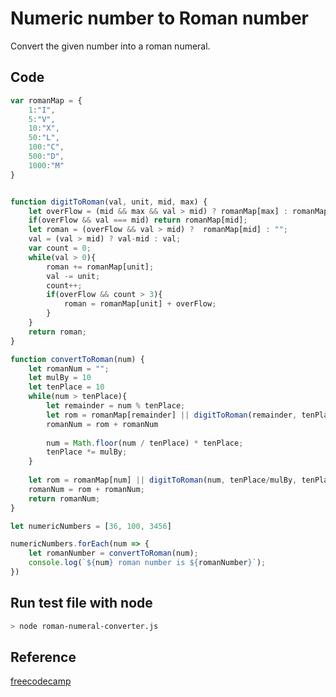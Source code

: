 # Numeric number to Roman number
Convert the given number into a roman numeral.

## Code 
```javascript
var romanMap = {
    1:"I",
    5:"V",
    10:"X",
    50:"L",
    100:"C",
    500:"D",
    1000:"M"
}


function digitToRoman(val, unit, mid, max) {
    let overFlow = (mid && max && val > mid) ? romanMap[max] : romanMap[mid];
    if(overFlow && val === mid) return romanMap[mid];
    let roman = (overFlow && val > mid) ?  romanMap[mid] : "";
    val = (val > mid) ? val-mid : val; 
    var count = 0;
    while(val > 0){
        roman += romanMap[unit];
        val -= unit;
        count++;
        if(overFlow && count > 3){
            roman = romanMap[unit] + overFlow;
        }
    }
    return roman;
}

function convertToRoman(num) {
    let romanNum = "";
    let mulBy = 10
    let tenPlace = 10
    while(num > tenPlace){
        let remainder = num % tenPlace;
        let rom = romanMap[remainder] || digitToRoman(remainder, tenPlace/mulBy, tenPlace/2, tenPlace);
        romanNum = rom + romanNum
        
        num = Math.floor(num / tenPlace) * tenPlace;
        tenPlace *= mulBy; 
    }
    
    let rom = romanMap[num] || digitToRoman(num, tenPlace/mulBy, tenPlace/2, tenPlace);
    romanNum = rom + romanNum;
    return romanNum;
}

let numericNumbers = [36, 100, 3456]

numericNumbers.forEach(num => {
    let romanNumber = convertToRoman(num);
    console.log(`${num} roman number is ${romanNumber}`);
})

```

## Run test file with node

```bash
> node roman-numeral-converter.js
```

## Reference
[freecodecamp](https://www.freecodecamp.org/learn/javascript-algorithms-and-data-structures/javascript-algorithms-and-data-structures-projects/roman-numeral-converter)
